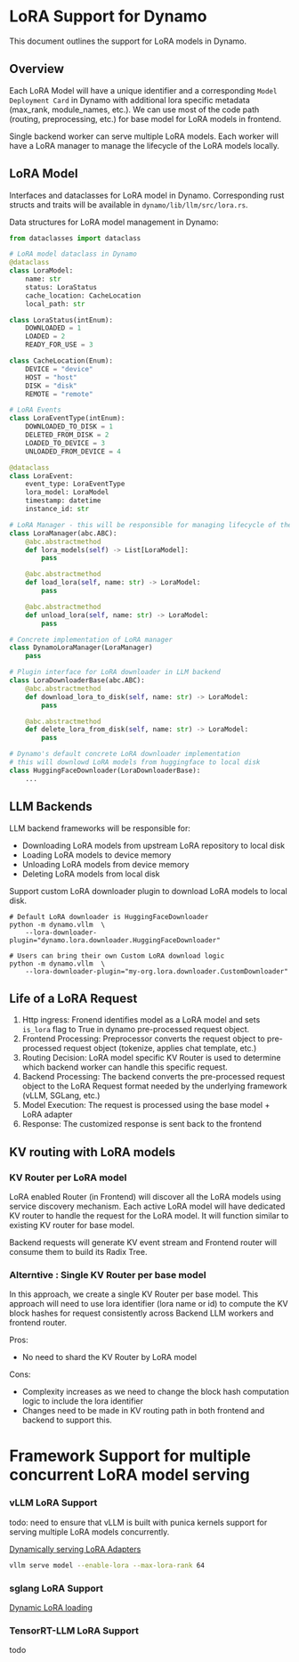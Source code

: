 # LoRA Support for Dynamo

This document outlines the support for LoRA models in Dynamo.

## Overview

Each LoRA Model will have a unique identifier and a corresponding `Model Deployment Card` in Dynamo with additional lora specific metadata (max_rank, module_names, etc.). We can use most of the code path (routing, preprocessing, etc.) for base model for LoRA models in frontend.

Single backend worker can serve multiple LoRA models. Each worker will have a LoRA manager to manage the lifecycle of the LoRA models locally.


## LoRA Model

Interfaces and dataclasses for LoRA model in Dynamo. Corresponding rust structs and traits will be available in `dynamo/lib/llm/src/lora.rs`.

Data structures for LoRA model management in Dynamo:

```python
from dataclasses import dataclass

# LoRA model dataclass in Dynamo
@dataclass
class LoraModel:
    name: str
    status: LoraStatus
    cache_location: CacheLocation
    local_path: str

class LoraStatus(intEnum):
    DOWNLOADED = 1
    LOADED = 2
    READY_FOR_USE = 3

class CacheLocation(Enum):
    DEVICE = "device"
    HOST = "host"
    DISK = "disk"
    REMOTE = "remote"

# LoRA Events
class LoraEventType(intEnum):
    DOWNLOADED_TO_DISK = 1
    DELETED_FROM_DISK = 2
    LOADED_TO_DEVICE = 3
    UNLOADED_FROM_DEVICE = 4

@dataclass
class LoraEvent:
    event_type: LoraEventType
    lora_model: LoraModel
    timestamp: datetime
    instance_id: str

# LoRA Manager - this will be responsible for managing lifecycle of the LoRA models in backend service
class LoraManager(abc.ABC):
    @abc.abstractmethod
    def lora_models(self) -> List[LoraModel]:
        pass

    @abc.abstractmethod
    def load_lora(self, name: str) -> LoraModel:
        pass

    @abc.abstractmethod
    def unload_lora(self, name: str) -> LoraModel:
        pass

# Concrete implementation of LoRA manager
class DynamoLoraManager(LoraManager)
    pass

# Plugin interface for LoRA downloader in LLM backend
class LoraDownloaderBase(abc.ABC):
    @abc.abstractmethod
    def download_lora_to_disk(self, name: str) -> LoraModel:
        pass

    @abc.abstractmethod
    def delete_lora_from_disk(self, name: str) -> LoraModel:
        pass

# Dynamo's default concrete LoRA downloader implementation
# this will downlowd LoRA models from huggingface to local disk
class HuggingFaceDownloader(LoraDownloaderBase):
    ...

```

## LLM Backends

LLM backend frameworks will be responsible for:
- Downloading LoRA models from upstream LoRA repository to local disk
- Loading LoRA models to device memory
- Unloading LoRA models from device memory
- Deleting LoRA models from local disk

Support custom LoRA downloader plugin to download LoRA models to local disk.
```
# Default LoRA downloader is HuggingFaceDownloader
python -m dynamo.vllm  \
    --lora-downloader-plugin="dynamo.lora.downloader.HuggingFaceDownloader"

# Users can bring their own Custom LoRA download logic
python -m dynamo.vllm  \
    --lora-downloader-plugin="my-org.lora.downloader.CustomDownloader"
```

## Life of a LoRA Request

1. Http ingress: Fronend identifies model as a LoRA model and sets `is_lora` flag to True in dynamo pre-processed request object.
2. Frontend Processing: Preprocessor converts the request object to pre-processed request object (tokenize, applies chat template, etc.)
3. Routing Decision: LoRA model specific KV Router is used to determine which backend worker can handle this specific request.
4. Backend Processing: The backend converts the pre-processed request object to the LoRA Request format needed by the underlying framework (vLLM, SGLang, etc.)
5. Model Execution: The request is processed using the base model + LoRA adapter
6. Response: The customized response is sent back to the frontend

## KV routing with LoRA models

### KV Router per LoRA model
LoRA enabled Router (in Frontend) will discover all the LoRA models using service discovery mechanism.
Each active LoRA model will have dedicated KV router to handle the request for the LoRA model. It will function similar to existing KV router for base model.

Backend requests will generate KV event stream and Frontend router will consume them to build its Radix Tree.

### Alterntive : Single KV Router per base model
In this approach, we create a single KV Router per base model.
This approach will need to use lora identifier (lora name or id) to compute the KV block hashes for request consistently across Backend LLM workers and frontend router.

 Pros:
- No need to shard the KV Router by LoRA model

Cons:
- Complexity increases as we need to change the block hash computation logic to include the lora identifier
- Changes need to be made in KV routing path in both frontend and backend to support this.

#  Framework Support for multiple concurrent LoRA model serving

### vLLM LoRA Support
todo: need to ensure that vLLM is built with punica kernels support for serving multiple LoRA models concurrently.

[Dynamically serving LoRA Adapters](https://docs.vllm.ai/en/stable/features/lora.html#dynamically-serving-lora-adapters)

```bash
vllm serve model --enable-lora --max-lora-rank 64
```
### sglang LoRA Support

[Dynamic LoRA loading](https://docs.sglang.ai/advanced_features/lora.html#Dynamic-LoRA-loading)

### TensorRT-LLM LoRA Support

todo